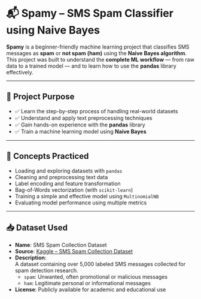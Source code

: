 # 📬 Spamy – SMS Spam Classifier using Naive Bayes

**Spamy** is a beginner-friendly machine learning project that classifies SMS messages as **spam** or **not spam (ham)** using the **Naive Bayes algorithm**.  
This project was built to understand the **complete ML workflow** — from raw data to a trained model — and to learn how to use the **pandas** library effectively.

---

## 🎯 Project Purpose

- ✅ Learn the step-by-step process of handling real-world datasets
- ✅ Understand and apply text preprocessing techniques
- ✅ Gain hands-on experience with the **pandas** library
- ✅ Train a machine learning model using **Naive Bayes**

---

## 🧠 Concepts Practiced

- Loading and exploring datasets with `pandas`
- Cleaning and preprocessing text data
- Label encoding and feature transformation
- Bag-of-Words vectorization (with `scikit-learn`)
- Training a simple and effective model using `MultinomialNB`
- Evaluating model performance using multiple metrics

---

## 📥 Dataset Used

- **Name**: SMS Spam Collection Dataset  
- **Source**: [Kaggle – SMS Spam Collection Dataset](https://www.kaggle.com/datasets/uciml/sms-spam-collection-dataset)
- **Description**:  
  A dataset containing over 5,000 labeled SMS messages collected for spam detection research.  
  - `spam`: Unwanted, often promotional or malicious messages  
  - `ham`: Legitimate personal or informational messages
- **License**: Publicly available for academic and educational use


